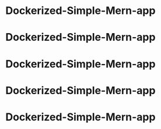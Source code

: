 # Dockerized-Simple-Mern-app
# Dockerized-Simple-Mern-app
# Dockerized-Simple-Mern-app
# Dockerized-Simple-Mern-app
# Dockerized-Simple-Mern-app

